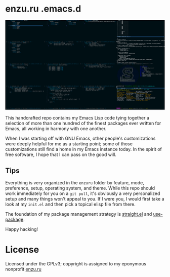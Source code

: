 # enzu.ru .emacs.d

![exwm on Slackware](images/exwm.png "My .emacs.d running exwm on Slackware with the enzuru-deep-thought.el theme file loaded")

This handcrafted repo contains my Emacs Lisp code tying together a selection of more than one hundred of the finest packages ever written for Emacs, all working in harmony with one another.

When I was starting off with GNU Emacs, other people's customizations were deeply helpful for me as a starting point; some of those customizations still find a home in my Emacs instance today. In the spirit of free software, I hope that I can pass on the good will.

## Tips

Everything is very organized in the `enzuru` folder by feature, mode, preference, setup, operating system, and theme. While this repo should work immediately for you on a `git pull`, it's obviously a very personalized setup and many things won't appeal to you. If I were you, I would first take a look at my `init.el` and then pick a topical elisp file from there.

The foundation of my package management strategy is [straight.el](https://github.com/radian-software/straight.el) and [use-package](https://github.com/radian-software/straight.el).

Happy hacking!

# License

Licensed under the GPLv3; copyright is assigned to my eponymous nonprofit [enzu.ru](https://enzu.ru)
